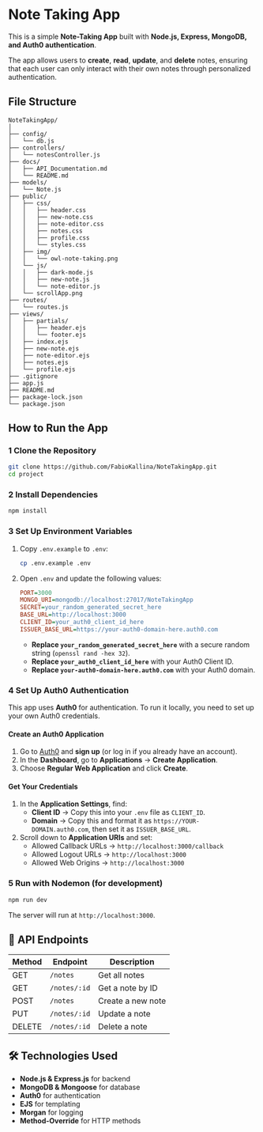 
# Note Taking App

This is a simple **Note-Taking App** built with **Node.js, Express, MongoDB, and Auth0 authentication**.

The app allows users to **create**, **read**, **update**, and **delete** notes, ensuring that each user can only interact with their own notes through personalized authentication.

## File Structure
```
NoteTakingApp/
│
├── config/
│   └── db.js
├── controllers/
│   └── notesController.js
├── docs/
│   ├── API_Documentation.md
│   └── README.md
├── models/
│   └── Note.js
├── public/
│   ├── css/
│   │   ├── header.css
│   │   ├── new-note.css
│   │   ├── note-editor.css
│   │   ├── notes.css
│   │   ├── profile.css
│   │   └── styles.css  
│   ├── img/
│   │   └── owl-note-taking.png
│   └── js/
│   │   ├── dark-mode.js
│   │   ├── new-note.js
│   │   └── note-editor.js
│   └── scrollApp.png
├── routes/
│   └── routes.js
├── views/
│   ├── partials/
│   │   ├── header.ejs
│   │   └── footer.ejs 
│   ├── index.ejs
│   ├── new-note.ejs
│   ├── note-editor.ejs
│   ├── notes.ejs
│   └── profile.ejs 
├── .gitignore
├── app.js
├── README.md
├── package-lock.json
└── package.json
```

## How to Run the App

### **1 Clone the Repository**
```sh
git clone https://github.com/FabioKallina/NoteTakingApp.git
cd project
```

### **2 Install Dependencies**
```sh
npm install
```

### **3 Set Up Environment Variables**
1. Copy `.env.example` to `.env`:
   ```sh
   cp .env.example .env
   ```
2. Open `.env` and update the following values:
   ```ini
   PORT=3000
   MONGO_URI=mongodb://localhost:27017/NoteTakingApp
   SECRET=your_random_generated_secret_here
   BASE_URL=http://localhost:3000
   CLIENT_ID=your_auth0_client_id_here
   ISSUER_BASE_URL=https://your-auth0-domain-here.auth0.com
   ```
   - **Replace `your_random_generated_secret_here`** with a secure random string (`openssl rand -hex 32`).
   - **Replace `your_auth0_client_id_here`** with your Auth0 Client ID.
   - **Replace `your-auth0-domain-here.auth0.com`** with your Auth0 domain.

### **4 Set Up Auth0 Authentication**
This app uses **Auth0** for authentication. To run it locally, you need to set up your own Auth0 credentials.

#### **Create an Auth0 Application**
1. Go to [Auth0](https://auth0.com/) and **sign up** (or log in if you already have an account).
2. In the **Dashboard**, go to **Applications** → **Create Application**.
3. Choose **Regular Web Application** and click **Create**.

#### **Get Your Credentials**
1. In the **Application Settings**, find:
   - **Client ID** → Copy this into your `.env` file as `CLIENT_ID`.
   - **Domain** → Copy this and format it as `https://YOUR-DOMAIN.auth0.com`, then set it as `ISSUER_BASE_URL`.
2. Scroll down to **Application URIs** and set:
   - Allowed Callback URLs → `http://localhost:3000/callback`
   - Allowed Logout URLs → `http://localhost:3000`
   - Allowed Web Origins → `http://localhost:3000`

### **5 Run with Nodemon (for development)**
```sh
npm run dev
```
The server will run at `http://localhost:3000`.

## 📜 API Endpoints
| Method | Endpoint         | Description                  |
|--------|-----------------|------------------------------|
| GET    | `/notes`        | Get all notes               |
| GET    | `/notes/:id`    | Get a note by ID            |
| POST   | `/notes`        | Create a new note           |
| PUT    | `/notes/:id`    | Update a note               |
| DELETE | `/notes/:id`    | Delete a note               |

## 🛠 Technologies Used
- **Node.js & Express.js** for backend
- **MongoDB & Mongoose** for database
- **Auth0** for authentication
- **EJS** for templating
- **Morgan** for logging
- **Method-Override** for HTTP methods